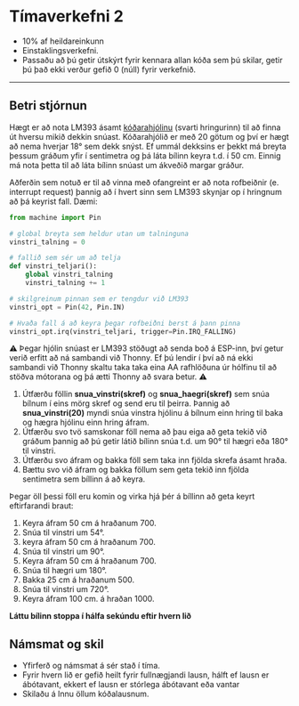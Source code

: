 # Tímaverkefni 2

- 10% af heildareinkunn
- Einstaklingsverkefni.
- Passaðu að þú getir útskýrt fyrir kennara allan kóða sem þú skilar, getir þú það ekki verður gefið 0 (núll) fyrir verkefnið.
  
---

## Betri stjórnun

Hægt er að nota LM393 ásamt [kóðarahjólinu](https://cdn10.bigcommerce.com/s-rs1s2e/products/1090/images/1921/encoder_wheel__77142.1421507745.500.659.jpg?c=2) (svarti hringurinn) til að finna út hversu mikið dekkin snúast. Kóðarahjólið er með 20 götum og því er hægt að nema hverjar 18° sem dekk snýst. Ef ummál dekksins er þekkt má breyta þessum gráðum yfir í sentimetra og þá láta bílinn keyra t.d. í 50 cm. Einnig má nota þetta til að láta bílinn snúast um ákveðið margar gráður. 

Aðferðin sem notuð er til að vinna með ofangreint er að nota rofbeiðnir (e. interrupt request) þannig að í hvert sinn sem LM393 skynjar op í hringnum að þá keyrist fall. Dæmi:

```python
from machine import Pin

# global breyta sem heldur utan um talninguna
vinstri_talning = 0

# fallið sem sér um að telja
def vinstri_teljari():
    global vinstri_talning
    vinstri_talning += 1

# skilgreinum pinnan sem er tengdur við LM393
vinstri_opt = Pin(42, Pin.IN)

# Hvaða fall á að keyra þegar rofbeiðni berst á þann pinna
vinstri_opt.irq(vinstri_teljari, trigger=Pin.IRQ_FALLING)
```

:warning: Þegar hjólin snúast er LM393 stöðugt að senda boð á ESP-inn, því getur verið erfitt að ná sambandi við Thonny. Ef þú lendir í því að ná ekki sambandi við Thonny skaltu taka taka eina AA rafhlöðuna úr hólfinu til að stöðva mótorana og þá ætti Thonny að svara betur. :warning: 

1. Útfærðu föllin **snua_vinstri(skref)** og **snua_haegri(skref)** sem snúa bílnum í eins mörg skref og send eru til þeirra. Þannig að **snua_vinstri(20)** myndi snúa vinstra hjólinu á bílnum einn hring til baka og hægra hjólinu einn hring áfram.
1. Útfærðu svo tvö samskonar föll nema að þau eiga að geta tekið við gráðum þannig að þú getir látið bílinn snúa t.d. um 90° til hægri eða 180° til vinstri.
1. Útfærðu svo áfram og bakka föll sem taka inn fjölda skrefa ásamt hraða.
1. Bættu svo við áfram og bakka föllum sem geta tekið inn fjölda sentimetra sem bíllinn á að keyra.

Þegar öll þessi föll eru komin og virka hjá þér á bíllinn að geta keyrt eftirfarandi braut:
1. Keyra áfram 50 cm á hraðanum 700.
1. Snúa til vinstri um 54°.
1. keyra áfram 50 cm á hraðanum 700.
1. Snúa til vinstri um 90°.
1. Keyra áfram 50 cm á hraðanum 700.
1. Snúa til hægri um 180°.
1. Bakka 25 cm á hraðanum 500.
1. Snúa til vinstri um 720°.
1. Keyra áfram 100 cm. á hraðan 1000.

**Láttu bílinn stoppa í hálfa sekúndu eftir hvern lið**

## Námsmat og skil

- Yfirferð og námsmat á sér stað í tíma.
- Fyrir hvern lið er gefið heilt fyrir fullnægjandi lausn, hálft ef lausn er ábótavant, ekkert ef lausn er stórlega ábótavant eða vantar
- Skilaðu á Innu öllum kóðalausnum.
